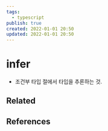 ```yaml
---
tags:
  - typescript
publish: true
created: 2022-01-01 20:50
updated: 2022-01-01 20:50
---
```


# infer

- 조건부 타입 절에서 타입을 추론하는 것.

## Related

## References
